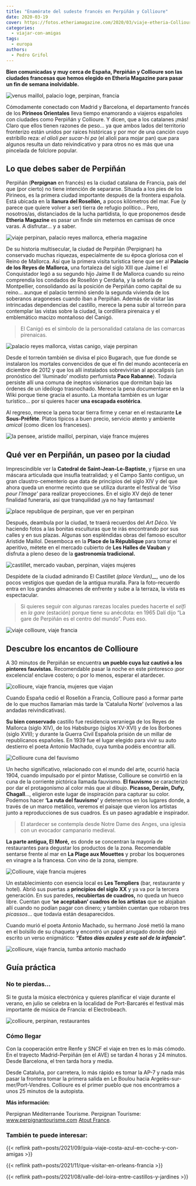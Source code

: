 ```yaml
---
title: "Enamórate del sudeste francés en Perpiñán y Collioure"
date: 2020-03-19
cover: https://fotos.etheriamagazine.com/2020/03/viaje-etheria-Collioure.jpg
categories: 
  - viajar-con-amigas
tags: 
  - europa
authors: 
  - Pedro Grifol
---
```


**Bien comunicadas y muy cerca de España, Perpiñán y Collioure son las ciudades 
francesas que hemos elegido en Etheria Magazine para pasar un fin de semana 
inolvidable.** 

![venus maillol, palacio loge, perpinan, francia](https://fotos.etheriamagazine.com/2020/03/viaje-etheria-magazine-perpinan.jpg "La 'Venus' de Maillol y el palacio Loge de Mer, en Perpiñán. © Pedro Grifol")

Cómodamente conectado con Madrid y Barcelona, el departamento francés de los **Pirineos 
Orientales** lleva tiempo enamorando a viajeros españoles con ciudades como Perpiñán y 
Collioure. Y dicen, que a los catalanes ¡más! Claro que ellos tienen razones de peso… ya 
que ambos lados del territorio fronterizo están unidos por raíces históricas y por mor 
de una canción cuyo estribillo reza: _el alioli_ _per sucar-hi pa_ (el alioli para mojar 
pan) que para algunos resulta un dato reivindicativo y para otros no es más que una 
pincelada de folclore popular. 

## Lo que debes saber de Perpiñán

Perpiñán (**Perpignan** en francés) es la ciudad catalana de Francia, país del que (por 
cierto) no tiene intención de separarse. Situada a los pies de los Pirineos, es la 
primera ciudad importante después de la frontera española. Está ubicada en la **llanura 
del Rosellón,** a pocos kilómetros del mar. Fue (y parece que quiere volver a ser) 
tierra de refugio político… Pero, nosotros/as, distanciados de la lucha partidista, lo 
que proponemos desde **Etheria Magazine** es pasar un finde sin meternos en camisas de 
once varas. A disfrutar… y a saber. 

![viaje perpinan, palacio reyes mallorca, etheria magazine](https://fotos.etheriamagazine.com/2020/03/viaje-etheria-magazine-perpinan-castillo-reyes.jpg "Interior del Palacio de los Reyes de Mallorca (Perpiñán). © P.Grifol")

De su historia multisecular, la ciudad de Perpiñán (Perpignan) ha conservado muchas 
riquezas, especialmente de su época gloriosa con el Reino de Mallorca. Así que la 
primera visita turística tiene que ser al **Palacio de los Reyes de Mallorca,** una 
fortaleza del siglo XIII que Jaime I el Conquistador legó a su segundo hijo Jaime II de 
Mallorca cuando su reino comprendía los condados de Rosellón y Cerdaña, y la señoría de 
Montpellier, consolidando así la posición de Perpiñán como capital de su reino… aunque 
el palacio terminó siendo la segunda vivienda de los soberanos aragoneses cuando iban a 
Perpiñán. Además de visitar las intrincadas dependencias del castillo, merece la pena 
subir al torreón para contemplar las vistas sobre la ciudad, la cordillera pirenaica y 
el emblemático macizo montañoso del Canigó. 

> El Canigó es el símbolo de la personalidad catalana de las comarcas pirenaicas. 

![palacio reyes mallorca, vistas canigo, viaje perpinan](https://fotos.etheriamagazine.com/2020/03/viaje-etheria-perpinan-canigo.jpg "El Canigó desde el Palacio de los Reyes de Mallorca (Perpiñán). © P. Grifol")

Desde el torreón también se divisa el pico Bugarach, que fue donde se instalaron los 
mortales convencidos de que el fin del mundo acontecería en diciembre de 2012 y que los 
allí instalados sobrevivirían al apocalipsis (un pronóstico del ‘iluminado’ modisto 
perfumista **Paco Rabanne**). Todavía persiste allí una comuna de ineptos visionarios 
que dormitan bajo las órdenes de un ideólogo trasnochado. Merece la pena documentarse en 
la Wiki porque tiene gracia el asunto. La montaña también es un lugar turístico… por si 
quieres hacer **una escapada esotérica**. 

Al regreso, merece la pena tocar tierra firme y cenar en el restaurante **Le 
Sous-Préfète**. Platos típicos a buen precio, servicio atento y ambiente _amical_ (como 
dicen los franceses). 

![la pensee, aristide maillol, perpinan, viaje france mujeres](https://fotos.etheriamagazine.com/2020/03/viaje-etheria-perpinan-la-pensee-Maillol.jpg "'La Pensée', de Aristide Maillol (Perpiñán). © P.Grifol")

## Qué ver en Perpiñán, un paseo por la ciudad

Imprescindible ver la **Catedral de Saint-Jean-Le-Baptiste**, y fijarse en una máscara 
articulada que insufla teatralidad; y el Campo Santo contiguo, un gran 
claustro-cementerio que data de principios del siglo XIV y del que ahora queda un enorme 
recinto que se utiliza durante el festival de ‘_Visa pour l’Image’_ para realizar 
proyecciones. En el siglo XV dejó de tener finalidad funeraria, así que tranquilidad ¡ya 
no hay fantasmas! 

![place republique de perpinan, que ver en perpinan](https://fotos.etheriamagazine.com/2020/03/viaje-etheria-place-republique-perpinan.jpg "Place de la République, en Perpiñán. © P. Grifol")

Después, deambula por la ciudad, te traerá recuerdos del _Art Déco_. Ve haciendo fotos a 
las bonitas esculturas que te irás encontrando por sus calles y en sus plazas. Algunas 
son espléndidas obras del famoso escultor Aristide Maillol. Desemboca en la **Place de 
la République** para tomar el aperitivo, métete en el mercado cubierto de **Les Halles 
de Vauban** y disfruta a pleno deseo de la **gastronomía tradicional.** 

![castillet, mercado vauban, perpinan, viajes mujeres](https://fotos.etheriamagazine.com/2020/03/viaje-etheria-perpinan-castillet-mercado.jpg "Castillet y Mercado de Vauban (Perpiñán). © P. Grifol")

Despídete de la ciudad admirando El Castillet _(place Verdun)__,_ uno de los pocos 
vestigios que quedan de la antigua muralla. Para la foto-recuerdo entra en los grandes 
almacenes de enfrente y sube a la terraza, la vista es espectacular. 

> Si quieres seguir con algunas rarezas locales puedes hacerte el _selfi_ en _la gare_ 
> (estación) porque tiene su anécdota: en 1965 Dalí dijo “La gare de Perpiñán es el centro 
> del mundo”. Pues eso. 

![viaje collioure, viaje francia](https://fotos.etheriamagazine.com/2020/03/viaje-etheria-Collioure.jpg "Panorámica de Collioure. © P. Grifol")

## Descubre los encantos de Collioure

A 30 minutos de Perpiñán se encuentra **un pueblo cuya luz cautivó a los pintores 
fauvistas.** Recomendable pasar la noche en este pintoresco ¡por excelencia! enclave 
costero; o por lo menos, esperar el atardecer. 

![collioure, viaje francia, mujeres que viajan](https://fotos.etheriamagazine.com/2020/03/viaje-etheria-Collioure-playa.jpg "El Castillo de Collioure preside la problación. © P. Grifol")

Cuando España cedió el Rosellón a Francia, Collioure pasó a formar parte de lo que 
muchos llamarían más tarde la ‘Cataluña Norte’ (volvemos a las andadas reivindicativas). 

**Su bien conservado** castillo fue residencia veraniega de los Reyes de Mallorca (siglo 
XIV), de los Habsburgo (siglos XV-XVI) y de los Borbones (siglo XVII); y durante la 
Guerra Civil Española prisión de un millar de republicanos españoles. En 1939 fue el 
lugar elegido para vivir su auto destierro el poeta Antonio Machado, cuya tumba podéis 
encontrar allí. 

![Collioure cuna del fauvismo](https://fotos.etheriamagazine.com/2020/03/viaje-etheria-Collioure-fauvismo.jpg "Collioure se convirtió en la cuna de la corriente pictórica llamada fauvismo. © P. Grifol")

Un hecho significativo, relacionado con el mundo del arte, ocurrió hacia 1904, cuando 
impulsado por el pintor Matisse, Collioure se convirtió en la cuna de la corriente 
pictórica llamada fauvismo. **El fauvismo** se caracterizó por dar el protagonismo al 
color más que al dibujo. **Picasso, Derain, Dufy, Chagall**…, eligieron este lugar de 
inspiración para capturar su color. Podemos hacer **‘La ruta del fauvismo’** y 
detenernos en los lugares donde, a través de un marco metálico, veremos el paisaje que 
vieron los artistas junto a reproducciones de sus cuadros. Es un paseo agradable e 
inspirador. 

> El atardecer se contempla desde Notre Dame des Anges, una iglesia con un evocador 
> campanario medieval. 

**La parte antigua, El Moré,** es donde se concentran la mayoría de restaurantes para 
degustar los productos de la zona. Recomendable sentarse frente al mar en **La Plage aux 
Mouettes** y probar los boquerones en vinagre a la francesa. Con vino de la zona, 
siempre. 

![Collioure, viaje francia mujeres](https://fotos.etheriamagazine.com/2020/03/viaje-etheria-francia-Collioure.jpg "Pasea por el casco antiguo de Collioure. © P. Grifol")

Un establecimiento con esencia local es **Les Templiers** (bar, restaurante y hotel). 
Abrió sus puertas a **principios del siglo XX** y ya va por la tercera generación. En 
sus paredes, **recubiertas de cuadros,** no queda un hueco libre. Cuentan que **‘se 
aceptaban’ cuadros de los artistas** que se alojaban allí cuando no podían pagar con 
dinero; y también cuentan que robaron tres _picassos_… que todavía están desaparecidos. 

Cuando murió el poeta Antonio Machado, su hermano José metió la mano en el bolsillo de 
su chaqueta y encontró un papel arrugado donde dejó escrito un verso enigmático: 
**_“Estos días azules y este sol de la infancia”._** 

![collioure, viaje francia, tumba antonio machado](https://fotos.etheriamagazine.com/2020/03/viaje-Collioure-tumba-Antonio-Machado.jpg "Tumba de Antonio Machado en Collioure, y detalle de un escrito dejado en la misma. © P. Grifol")

## Guía práctica

### No te pierdas...

Si te gusta la música electrónica y quieres planificar el viaje durante el verano, en 
julio se celebra en la localidad de Port-Barcarés el festival más importante de música 
de Francia: el Electrobeach. 

![collioure, perpinan, restaurantes](https://fotos.etheriamagazine.com/2020/03/viaje-perpinan-colliure-restaurante-Sous-Prefete.jpg "Restaurante Sous-Préfète (Perpiñán) y boquerones del restaurante La Plage aux Mouettes (Collioure). © P. Grifol")

### Cómo llegar

Con la cooperación entre Renfe y SNCF el viaje en tren es lo más cómodo. En el trayecto 
Madrid-Perpiñán (en el AVE) se tardan 4 horas y 24 minutos. Desde Barcelona, el tren 
tarda hora y media. 

Desde Cataluña, por carretera, lo más rápido es tomar la AP-7 y nada más pasar la 
frontera tomar la primera salida en Le Boulou hacia Argelès-sur-mer/Port-Vendres. 
Collioure es el primer pueblo que nos encontramos a unos 25 minutos de la autopista. 

**Más información:** 

Perpignan Méditerranée Tourisme. Perpignan Tourisme: www.perpignantourisme.com [Atout 
France](http://www.france.fr). 

### También te puede interesar:

{{< reflink path=posts/2021/09/guia-viaje-costa-azul-en-coche-y-con-amigas >}} 

{{< reflink path=posts/2021/11/que-visitar-en-orleans-francia >}} 

{{< reflink path=posts/2021/08/valle-del-loira-entre-castillos-y-jardines >}}
